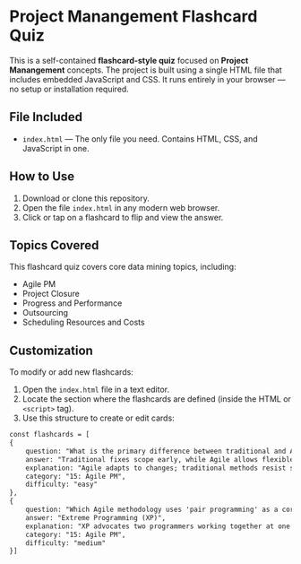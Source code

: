 # Project Manangement Flashcard Quiz

This is a self-contained **flashcard-style quiz** focused on **Project Manangement** concepts. The project is built using a single HTML file that includes embedded JavaScript and CSS. It runs entirely in your browser — no setup or installation required.

## File Included

- `index.html` — The only file you need. Contains HTML, CSS, and JavaScript in one.

## How to Use

1. Download or clone this repository.
2. Open the file `index.html` in any modern web browser.
3. Click or tap on a flashcard to flip and view the answer.

## Topics Covered

This flashcard quiz covers core data mining topics, including:

- Agile PM  
- Project Closure 
- Progress and Performance
- Outsourcing 
- Scheduling Resources and Costs

## Customization

To modify or add new flashcards:

1. Open the `index.html` file in a text editor.
2. Locate the section where the flashcards are defined (inside the HTML or `<script>` tag).
3. Use this structure to create or edit cards:

```html
const flashcards = [
{
    question: "What is the primary difference between traditional and Agile project management regarding scope?",
    answer: "Traditional fixes scope early, while Agile allows flexible scope.",
    explanation: "Agile adapts to changes; traditional methods resist scope changes.",
    category: "15: Agile PM",
    difficulty: "easy"
},
{
    question: "Which Agile methodology uses 'pair programming' as a core practice?",
    answer: "Extreme Programming (XP)",
    explanation: "XP advocates two programmers working together at one workstation.",
    category: "15: Agile PM",
    difficulty: "medium"
}]

